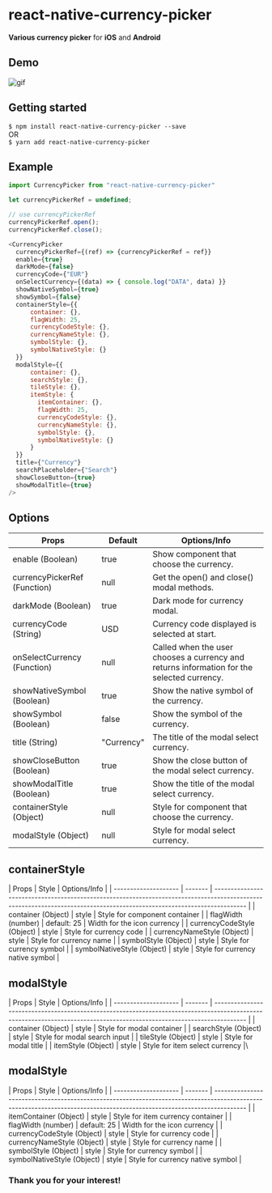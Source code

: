# react-native-currency-picker

**Various currency picker** for **iOS** and **Android**

## Demo

![gif](https://github.com/alien9996/ReactNativeImageFilter/blob/master/filter.gif?raw=true)

## Getting started

`$ npm install react-native-currency-picker --save`
<br>
OR
<br>
`$ yarn add react-native-currency-picker`

## Example

```javascript
import CurrencyPicker from "react-native-currency-picker"

let currencyPickerRef = undefined;

// use currencyPickerRef
currencyPickerRef.open();
currencyPickerRef.close();

<CurrencyPicker
  currencyPickerRef={(ref) => {currencyPickerRef = ref}}
  enable={true}
  darkMode={false}
  currencyCode={"EUR"}
  onSelectCurrency={(data) => { console.log("DATA", data) }}
  showNativeSymbol={true}
  showSymbol={false}
  containerStyle={{
      container: {},
      flagWidth: 25,
      currencyCodeStyle: {},
      currencyNameStyle: {},
      symbolStyle: {},
      symbolNativeStyle: {}
  }}
  modalStyle={{
      container: {},
      searchStyle: {},
      tileStyle: {},
      itemStyle: {
        itemContainer: {},
        flagWidth: 25,
        currencyCodeStyle: {},
        currencyNameStyle: {},
        symbolStyle: {},
        symbolNativeStyle: {}
      }
  }}
  title={"Currency"}
  searchPlaceholder={"Search"}
  showCloseButton={true}
  showModalTitle={true}
/>

```

## Options

| Props                | Default | Options/Info |
| -------------------- | ------- | ---------------------------------------------------------------------------------------------------------------------------------------------------------------------- |
| enable (Boolean)             | true    | Show component that choose the currency. |
| currencyPickerRef (Function) | null    | Get the open() and close() modal methods. |
| darkMode (Boolean)           | true    | Dark mode for currency modal. |
| currencyCode (String)        | USD     | Currency code displayed is selected at start. |
| onSelectCurrency (Function)  | null    | Called when the user chooses a currency and returns information for the selected currency. |
| showNativeSymbol (Boolean)   | true    | Show the native symbol of the currency. |
| showSymbol (Boolean)         | false   | Show the symbol of the currency. |
| title  (String)              | "Currency"  | The title of the modal select currency. |
| showCloseButton  (Boolean)   | true    | Show the close button of the modal select currency. |
| showModalTitle  (Boolean)    | true    | Show the title of the modal select currency. |
| containerStyle  (Object)     | null    | Style for component that choose the currency. |
| modalStyle  (Object)         | null    | Style for modal select currency. |

## containerStyle

| Props                | Style | Options/Info |
| -------------------- | ------- | 
---------------------------------------------------------------------------------------------------------------------------------------------------------------------- |
| container (Object)     | style          | Style for component container |
| flagWidth (number)     | default: 25    | Width for the icon currency |
| currencyCodeStyle (Object)   | style      | Style for currency code |
| currencyNameStyle (Object)     | style  | Style for currency name |
| symbolStyle (Object)   | style      | Style for currency symbol |
| symbolNativeStyle (Object)   | style      | Style for currency native symbol |

## modalStyle

| Props                | Style | Options/Info |
| -------------------- | ------- | 
---------------------------------------------------------------------------------------------------------------------------------------------------------------------- |
| container (Object)     | style      | Style for modal container |
| searchStyle (Object)   | style      | Style for modal search input  |
| tileStyle (Object)     | style      | Style for modal title |
| itemStyle (Object)     | style      | Style for item select currency |\


## modalStyle
| Props                | Style | Options/Info |
| -------------------- | ------- | 
---------------------------------------------------------------------------------------------------------------------------------------------------------------------- |
| itemContainer (Object)     | style      | Style for item currency container |
| flagWidth (number)     | default: 25    | Width for the icon currency |
| currencyCodeStyle (Object)   | style    | Style for currency code   |
| currencyNameStyle (Object)     | style  | Style for currency name |
| symbolStyle (Object)   | style      | Style for currency symbol |
| symbolNativeStyle (Object)   | style      | Style for currency native symbol |

### Thank you for your interest!
